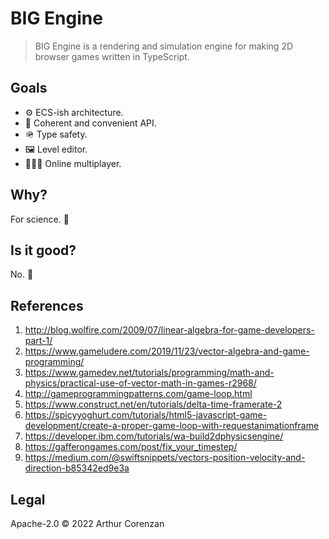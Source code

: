 # BIG Engine

> BIG Engine is a rendering and simulation engine for making 2D browser games written in TypeScript.

## Goals

- ⚙️ ECS-ish architecture.
- 🧩 Coherent and convenient API.
- 🪖 Type safety.
- 🖼️ Level editor.
- 🧑‍🤝‍🧑 Online multiplayer.

## Why?

For science. 🧪

## Is it good?

No. 🫠

## References

1. <http://blog.wolfire.com/2009/07/linear-algebra-for-game-developers-part-1/>
2. <https://www.gameludere.com/2019/11/23/vector-algebra-and-game-programming/>
3. <https://www.gamedev.net/tutorials/programming/math-and-physics/practical-use-of-vector-math-in-games-r2968/>
4. <http://gameprogrammingpatterns.com/game-loop.html>
5. <https://www.construct.net/en/tutorials/delta-time-framerate-2>
6. <https://spicyyoghurt.com/tutorials/html5-javascript-game-development/create-a-proper-game-loop-with-requestanimationframe>
7. <https://developer.ibm.com/tutorials/wa-build2dphysicsengine/>
8. <https://gafferongames.com/post/fix_your_timestep/>
9. <https://medium.com/@swiftsnippets/vectors-position-velocity-and-direction-b85342ed9e3a>

## Legal

Apache-2.0 ©️ 2022 Arthur Corenzan
